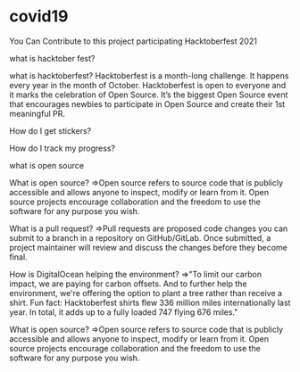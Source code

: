# covid19
You Can Contribute to this project participating Hacktoberfest 2021


what is hacktober fest?

what is hacktoberfest?
Hacktoberfest is a month-long challenge. It happens every year in the month of October. Hacktoberfest is open to everyone and it marks the celebration of Open Source. It’s the biggest Open Source event that encourages newbies to participate in Open Source and create their 1st meaningful PR.


How do I get stickers?


How do I track my progress?


what is open source   



What is open source? 
=>Open source refers to source code that is publicly accessible and allows anyone to inspect, modify or learn from it. Open source projects encourage collaboration and the freedom to use the software for any purpose you wish.

What is a pull request? 
=>Pull requests are proposed code changes you can submit to a branch in a repository on GitHub/GitLab. Once submitted, a project maintainer will review and discuss the changes before they become final. 

How is DigitalOcean helping the environment? 
=>"To limit our carbon impact, we are paying for carbon offsets. And to further help the environment, we're offering the option to plant a tree rather than receive a shirt.
Fun fact: Hacktoberfest shirts flew 336 million miles internationally last year. In total, it adds up to a fully loaded 747 flying 676 miles."

What is open source? 
=>Open source refers to source code that is publicly accessible and allows anyone to inspect, modify or learn from it. Open source projects encourage collaboration and the freedom to use the software for any purpose you wish.



